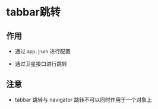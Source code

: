 # tabbar跳转

## 作用

+ 通过 `app.json` 进行配置

+ 通过卫星接口进行跳转

## 注意

+ tabbar 跳转与 navigator 跳转不可以同时作用于一个对象上
